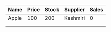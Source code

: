 | Name  | Price  |  Stock |  Supplier | Sales  |
|---|---|---|---|---|
| Apple  | 100  | 200  |  Kashmiri |  0 |
|   |   |   |   |   |
|   |   |   |   |   |
